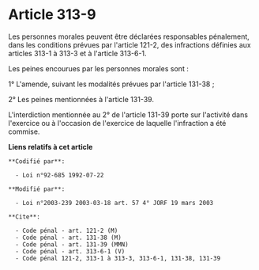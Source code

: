 # Article 313-9

Les personnes morales peuvent être déclarées responsables pénalement, dans les conditions prévues par l'article 121-2, des
infractions définies aux articles 313-1 à 313-3 et à l'article 313-6-1.

Les peines encourues par les personnes morales sont :

1° L'amende, suivant les modalités prévues par l'article 131-38 ;

2° Les peines mentionnées à l'article 131-39.

L'interdiction mentionnée au 2° de l'article 131-39 porte sur l'activité dans l'exercice ou à l'occasion de l'exercice de
laquelle l'infraction a été commise.

**Liens relatifs à cet article**

	**Codifié par**:

	  - Loi n°92-685 1992-07-22

	**Modifié par**:

	  - Loi n°2003-239 2003-03-18 art. 57 4° JORF 19 mars 2003

	**Cite**:

	  - Code pénal - art. 121-2 (M)
	  - Code pénal - art. 131-38 (M)
	  - Code pénal - art. 131-39 (MMN)
	  - Code pénal - art. 313-6-1 (V)
	  - Code pénal 121-2, 313-1 à 313-3, 313-6-1, 131-38, 131-39
